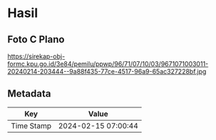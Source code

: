 # Hasil

## Foto C Plano

https://sirekap-obj-formc.kpu.go.id/3e84/pemilu/ppwp/96/71/07/10/03/9671071003011-20240214-203444--9a88f435-77ce-4517-96a9-65ac327228bf.jpg


## Metadata

| Key        | Value               |
| ---------- | ------------------- |
| Time Stamp | 2024-02-15 07:00:44 |



